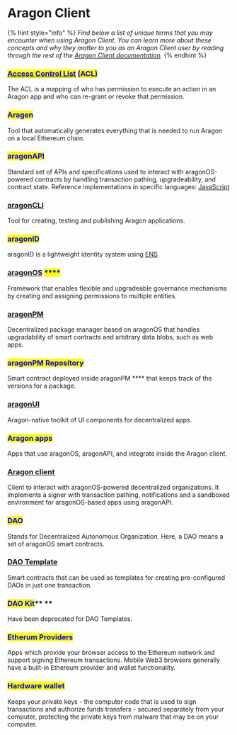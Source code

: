 # Aragon Client

{% hint style="info" %}
_Find below a list of unique terms that you may encounter when using Aragon Client. You can learn more about these concepts and why they matter to you as an Aragon Client user by reading through the rest of the_ [_Aragon Client documentation_](../developers/tools/)_._
{% endhint %}

### <mark style="color:blue;"></mark>[<mark style="color:blue;">**Access Control List**</mark>](https://hack.aragon.org/docs/acl-intro.html) <mark style="color:blue;">**(ACL)**</mark> <mark style="color:blue;"></mark><mark style="color:blue;"></mark>&#x20;

The ACL is a mapping of who has permission to execute an action in an Aragon app and who can re-grant or revoke that permission.

### <mark style="color:blue;">**Aragen**</mark>

Tool that automatically generates everything that is needed to run Aragon on a local Ethereum chain.

### <mark style="color:blue;">**aragonAPI**</mark>

Standard set of APIs and specifications used to interact with aragonOS-powered contracts by handling transaction pathing, upgradeability, and contract state. Reference implementations in specific languages: [JavaScript](../developers/tools/aragonos/smart-contract-references/apps/)

### [**aragonCLI**](https://hack.aragon.org/docs/cli-intro.html)

Tool for creating, testing and publishing Aragon applications.

### <mark style="color:blue;">**aragonID**</mark>

aragonID is a lightweight identity system using [ENS](https://ens.domains/).

### [**aragonOS**](https://hack.aragon.org/docs/aragonos-intro.html) <mark style="color:blue;">****</mark>&#x20;

Framework that enables flexible and upgradeable governance mechanisms by creating and assigning permissions to multiple entities.

### [**aragonPM**](https://hack.aragon.org/docs/apm-intro.html)

Decentralized package manager based on aragonOS that handles upgradability of smart contracts and arbitrary data blobs, such as web apps.

### <mark style="color:blue;">**aragonPM Repository**</mark>

Smart contract deployed inside aragonPM **** that keeps track of the versions for a package.

### [**aragonUI**](https://hack.aragon.org/docs/aragonui-intro.html)

Aragon-native toolkit of UI components for decentralized apps.

### <mark style="color:blue;">**Aragon apps**</mark>

Apps that use aragonOS, aragonAPI, and integrate inside the Aragon client.

### [**Aragon client**](http://app.aragon.org/)

Client to interact with aragonOS-powered decentralized organizations. It implements a signer with transaction pathing, notifications and a sandboxed environment for aragonOS-based apps using aragonAPI.

### <mark style="color:blue;">**DAO**</mark>

Stands for Decentralized Autonomous Organization. Here, a DAO means a set of aragonOS smart contracts.

### [**DAO Template**](https://hack.aragon.org/docs/templates-intro.html)

Smart contracts that can be used as templates for creating pre-configured DAOs in just one transaction.

### <mark style="color:blue;">**DAO Kit**</mark>** **&#x20;

Have been deprecated for DAO Templates.

### <mark style="color:blue;">**Etherum Providers**</mark>

Apps which provide your browser access to the Ethereum network and support signing Ethereum transactions. Mobile Web3 browsers generally have a built-in Ethereum provider and wallet functionality.

### <mark style="color:blue;">**Hardware wallet**</mark>

Keeps your private keys - the computer code that is used to sign transactions and authorize funds transfers - secured separately from your computer, protecting the private keys from malware that may be on your computer.
